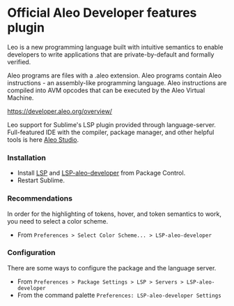 # Official Aleo Developer features plugin

Leo is a new programming language built with intuitive semantics to enable developers to write applications that are private-by-default and formally verified.

Aleo programs are files with a .aleo extension. Aleo programs contain Aleo instructions - an assembly-like programming language. Aleo instructions are compiled into AVM opcodes that can be executed by the Aleo Virtual Machine.

https://developer.aleo.org/overview/

Leo support for Sublime's LSP plugin provided through language-server.
Full-featured IDE with the compiler, package manager, and other helpful tools is here [Aleo Studio](https://aleo.studio/).

### Installation

- Install [LSP](https://packagecontrol.io/packages/LSP) and [LSP-aleo-developer](https://packagecontrol.io/packages/LSP-aleo-developer) from Package Control.
- Restart Sublime.

### Recommendations

In order for the highlighting of tokens, hover, and token semantics to work, you need to select a color scheme.

- From `Preferences > Select Color Scheme... > LSP-aleo-developer`

### Configuration

There are some ways to configure the package and the language server.

- From `Preferences > Package Settings > LSP > Servers > LSP-aleo-developer`
- From the command palette `Preferences: LSP-aleo-developer Settings`
